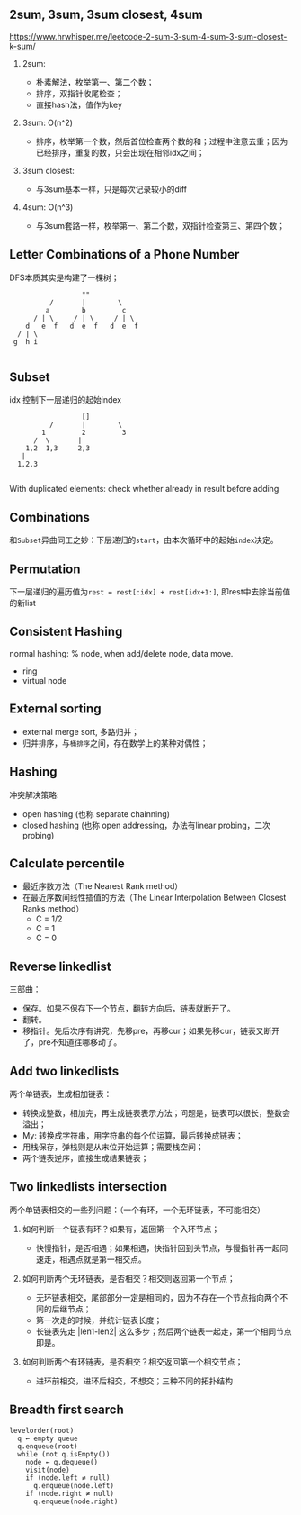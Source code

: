 ## 2sum, 3sum, 3sum closest, 4sum

<https://www.hrwhisper.me/leetcode-2-sum-3-sum-4-sum-3-sum-closest-k-sum/>

1. 2sum: 
	* 朴素解法，枚举第一、第二个数；
	* 排序，双指针收尾检查；
	* 直接hash法，值作为key
	
1. 3sum: O(n^2)
	* 排序，枚举第一个数，然后首位检查两个数的和；过程中注意去重；因为已经排序，重复的数，只会出现在相邻idx之间；
		
1. 3sum closest:
	* 与3sum基本一样，只是每次记录较小的diff
	
1. 4sum: O(n^3)
	* 与3sum套路一样，枚举第一、第二个数，双指针检查第三、第四个数；

## Letter Combinations of a Phone Number

DFS本质其实是构建了一棵树；

```
  			      ""
		  /	      |        \
		 a        b         c
      / | \     / | \     / | \
    d   e  f   d  e  f   d  e  f 
  / | \
 g  h i
	
```   

## Subset

idx 控制下一层递归的起始index

```
  			      []
		  /	      |        \
		1         2         3
      /  \       |        
    1,2  1,3     2,3     
   | 
  1,2,3
	
``` 
With duplicated elements: check whether already in result before adding

## Combinations

和`Subset`异曲同工之妙：下层递归的`start`，由本次循环中的起始`index`决定。

## Permutation

下一层递归的遍历值为`rest = rest[:idx] + rest[idx+1:]`, 即rest中去除当前值的新list

## Consistent Hashing

normal hashing: % node, when add/delete node, data move.

* ring
* virtual node

## External sorting

* external merge sort, 多路归并；
* 归并排序，与`桶排序`之间，存在数学上的某种对偶性；

## Hashing

冲突解决策略: 

* open hashing (也称 separate chainning)
* closed hashing (也称 open addressing，办法有linear probing，二次probing)

## Calculate percentile

* 最近序数方法（The Nearest Rank method）
* 在最近序数间线性插值的方法（The Linear Interpolation Between Closest Ranks method）
  * C = 1/2
  * C = 1
  * C = 0
  
## Reverse linkedlist

三部曲：

* 保存。如果不保存下一个节点，翻转方向后，链表就断开了。
* 翻转。
* 移指针。先后次序有讲究，先移pre，再移cur；如果先移cur，链表又断开了，pre不知道往哪移动了。
  
## Add two linkedlists

两个单链表，生成相加链表：

* 转换成整数，相加完，再生成链表表示方法；问题是，链表可以很长，整数会溢出；
* My: 转换成字符串，用字符串的每个位运算，最后转换成链表；
* 用栈保存，弹栈则是从末位开始运算；需要栈空间；
* 两个链表逆序，直接生成结果链表；

## Two linkedlists intersection

两个单链表相交的一些列问题：（一个有环，一个无环链表，不可能相交）


1. 如何判断一个链表有环？如果有，返回第一个入环节点；
	
	* 快慢指针，是否相遇；如果相遇，快指针回到头节点，与慢指针再一起同速走，相遇点就是第一相交点。

2. 如何判断两个无环链表，是否相交？相交则返回第一个节点；
	
	* 无环链表相交，尾部部分一定是相同的，因为不存在一个节点指向两个不同的后继节点；
	* 第一次走的时候，并统计链表长度；
	* 长链表先走 |len1-len2| 这么多步；然后两个链表一起走，第一个相同节点即是。
	
3. 如何判断两个有环链表，是否相交？相交返回第一个相交节点；

	* 进环前相交，进环后相交，不想交；三种不同的拓扑结构
	
## Breadth first search

```
levelorder(root)
  q ← empty queue
  q.enqueue(root)
  while (not q.isEmpty())
    node ← q.dequeue()
    visit(node)
    if (node.left ≠ null)
      q.enqueue(node.left)
    if (node.right ≠ null)
      q.enqueue(node.right)
```
 








